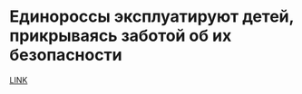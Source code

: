 # Единороссы эксплуатируют детей, прикрываясь заботой об их безопасности



[LINK](https://varlamov.ru/4018638.html)
